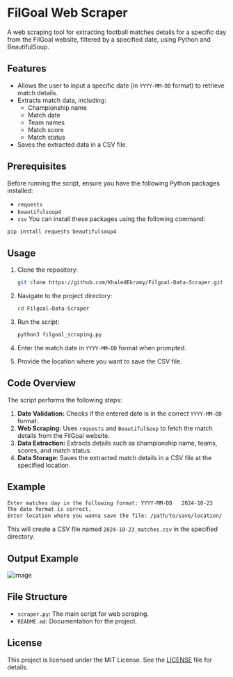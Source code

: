 # FilGoal Web Scraper

A web scraping tool for extracting football matches details for a specific day from the FilGoal website, filtered by a specified date, using Python and BeautifulSoup.

## Features

- Allows the user to input a specific date (in `YYYY-MM-DD` format) to retrieve match details.
- Extracts match data, including:
  - Championship name
  - Match date
  - Team names
  - Match score
  - Match status
- Saves the extracted data in a CSV file.

## Prerequisites

Before running the script, ensure you have the following Python packages installed:

- `requests`
- `beautifulsoup4`
- `csv`
You can install these packages using the following command:

```bash
pip install requests beautifulsoup4
```

## Usage

1. Clone the repository:

   ```bash
   git clone https://github.com/KhaledEkramy/Filgoal-Data-Scraper.git
   ```

2. Navigate to the project directory:

   ```bash
   cd Filgoal-Data-Scraper
   ```

3. Run the script:

   ```bash
   python3 filgoal_scraping.py
   ```

4. Enter the match date in `YYYY-MM-DD` format when prompted.

5. Provide the location where you want to save the CSV file.

## Code Overview

The script performs the following steps:

1. **Date Validation:** Checks if the entered date is in the correct `YYYY-MM-DD` format.
2. **Web Scraping:** Uses `requests` and `BeautifulSoup` to fetch the match details from the FilGoal website.
3. **Data Extraction:** Extracts details such as championship name, teams, scores, and match status.
4. **Data Storage:** Saves the extracted match details in a CSV file at the specified location.

## Example

```bash
Enter matches day in the following format: YYYY-MM-DD   2024-10-23
The date format is correct.
Enter location where you wanna save the file: /path/to/save/location/
```

This will create a CSV file named `2024-10-23_matches.csv` in the specified directory.
## Output Example
![image](https://github.com/user-attachments/assets/49da2795-0365-4ee1-b95a-5d24ac5b8ce8)

## File Structure

- `scraper.py`: The main script for web scraping.
- `README.md`: Documentation for the project.

## License

This project is licensed under the MIT License. See the [LICENSE](LICENSE) file for details.
